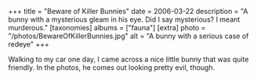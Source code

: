 +++
title = "Beware of Killer Bunnies"
date = 2006-03-22
description = "A bunny with a mysterious gleam in his eye.  Did I say mysterious?  I meant murderous."
[taxonomies]
albums = ["fauna"]
[extra]
photo = "/photos/BewareOfKillerBunnies.jpg"
alt = "A bunny with a serious case of redeye"
+++

Walking to my car one day, I came across a nice little bunny that was quite friendly. In the photos, he comes out looking pretty evil, though.
